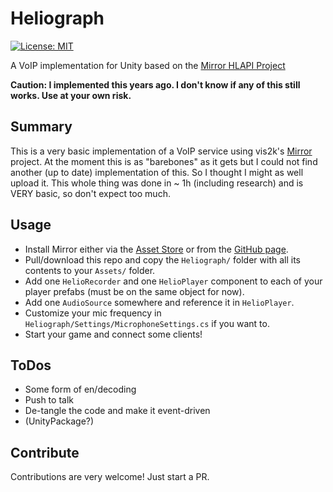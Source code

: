 # Heliograph

 [![License: MIT](https://img.shields.io/badge/License-MIT-yellow.svg)](https://opensource.org/licenses/MIT)

A VoIP implementation for Unity based on the [Mirror HLAPI Project](https://github.com/MirrorNetworking/Mirror)

**Caution: I implemented this years ago. I don't know if any of this still works. Use at your own risk.**

## Summary
This is a very basic implementation of a VoIP service using vis2k's [Mirror](https://github.com/MirrorNetworking/Mirror) project.
At the moment this is as "barebones" as it gets but I could not find another (up to date) implementation of this. So I thought I might as well upload it. This whole thing was done in ~ 1h (including research) and is VERY basic, so don't expect too much.

## Usage
+ Install Mirror either via the [Asset Store](https://assetstore.unity.com/packages/tools/network/mirror-129321) or from the [GitHub page](https://github.com/vis2k/Mirror/releases).
+ Pull/download this repo and copy the `Heliograph/` folder with all its contents to your `Assets/` folder.
+ Add one `HelioRecorder` and one `HelioPlayer` component to each of your player prefabs (must be on the same object for now).
+ Add one `AudioSource` somewhere and reference it in `HelioPlayer`.
+ Customize your mic frequency in `Heliograph/Settings/MicrophoneSettings.cs` if you want to.
+ Start your game and connect some clients!

## ToDos
+ Some form of en/decoding
+ Push to talk
+ De-tangle the code and make it event-driven
+ (UnityPackage?)

## Contribute
Contributions are very welcome! Just start a PR.
